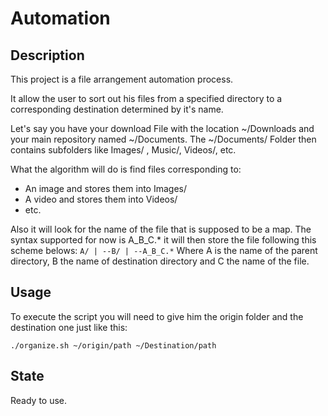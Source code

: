 # Automation

## Description

This project is a file arrangement automation process.

It allow the user to sort out his files from a specified directory to a corresponding destination determined by 
it's name.

Let's say you have your download File with the location ~/Downloads and your main repository named ~/Documents.
The ~/Documents/ Folder then contains subfolders like Images/ , Music/, Videos/, etc.

What the algorithm will do is find files corresponding to:
- An image and stores them into Images/
- A video and stores them into Videos/
- etc.

Also it will look for the name of the file that is supposed to be a map.
The syntax supported for now is A_B_C.* it will then store the file following this scheme belows:
`A/
|
--B/
  |
  --A_B_C.*`
Where A is the name of the parent directory, B the name of destination directory and C the name of the file.

## Usage

To execute the script you will need to give him the origin folder and the destination 
one just like this: 

`./organize.sh ~/origin/path ~/Destination/path`

## State

Ready to use.